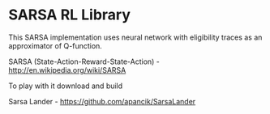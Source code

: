 SARSA RL Library
================

This SARSA implementation uses neural network with eligibility traces as an approximator of Q-function.

SARSA (State-Action-Reward-State-Action) - http://en.wikipedia.org/wiki/SARSA

To play with it download and build

Sarsa Lander - https://github.com/apancik/SarsaLander